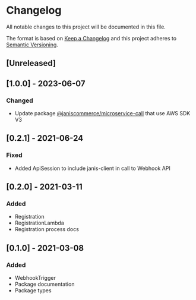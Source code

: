 # Changelog

All notable changes to this project will be documented in this file.

The format is based on [Keep a Changelog](http://keepachangelog.com/en/1.0.0/)
and this project adheres to [Semantic Versioning](http://semver.org/spec/v2.0.0.html).

## [Unreleased]

## [1.0.0] - 2023-06-07
### Changed
- Update package [@janiscommerce/microservice-call](https://www.npmjs.com/package/@janiscommerce/microservice-call) that use AWS SDK V3

## [0.2.1] - 2021-06-24
### Fixed
- Added ApiSession to include janis-client in call to Webhook API

## [0.2.0] - 2021-03-11
### Added
- Registration
- RegistrationLambda
- Registration process docs

## [0.1.0] - 2021-03-08
### Added
- WebhookTrigger
- Package documentation
- Package types
